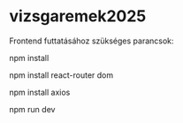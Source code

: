 # vizsgaremek2025

Frontend futtatásához szükséges parancsok:

npm install

npm install react-router dom

npm install axios

npm run dev
